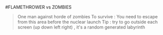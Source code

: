 #FLAMETHROWER vs ZOMBIES
>One man against horde of zombies
>To survive : You need to escape 
>from this area before the nuclear
>launch
>Tip : try to go outside each screen 
>(up down left right) , it's a random 
>generated labyrinth
